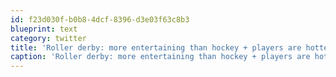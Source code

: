 ```yaml
---
id: f23d030f-b0b8-4dcf-8396-d3e03f63c8b3
blueprint: text
category: twitter
title: 'Roller derby: more entertaining than hockey + players are hotter'
caption: 'Roller derby: more entertaining than hockey + players are hotter'
---
```

